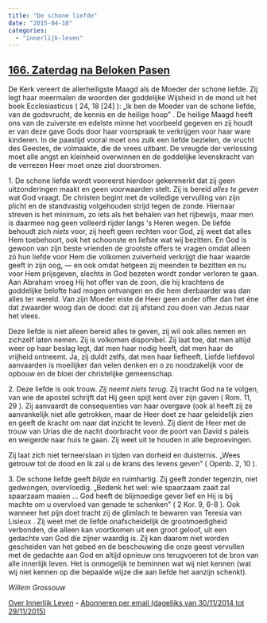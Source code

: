 ```yaml
---
title: "De schone liefde"
date: "2015-04-18"
categories: 
  - "innerlijk-leven"
---
```


## [166\. Zaterdag na Beloken Pasen](http://ift.tt/1aEE3zD)

De Kerk vereert de allerheiligste Maagd als de Moeder der schone liefde. Zij legt haar meermalen de woorden der goddelijke Wijsheid in de mond uit het boek Ecclesiasticus ( 24, 18 \[24\] ): „Ik ben de Moeder van de schone liefde, van de godsvrucht, de kennis en de heilige hoop” . De heilige Maagd heeft ons van de zuiverste en edelste minne het voorbeeld gegeven en zij houdt er van deze gave Gods door haar voorspraak te verkrijgen voor haar ware kinderen. In de paastijd vooral moet ons zulk een liefde bezielen, de vrucht des Geestes, de volmaakte, die de vrees uitbant. De vreugde der verlossing moet alle angst en kleinheid overwinnen en de goddelijke levenskracht van de verrezen Heer moet onze ziel doorstromen.

1\. De schone liefde wordt vooreerst hierdoor gekenmerkt dat zij geen uitzonderingen maakt en geen voorwaarden stelt. Zij is bereid _alles te geven_ wat God vraagt. De christen begint met de volledige vervulling van zijn plicht en de standvastig volgehouden strijd tegen de zonde. Hiernaar streven is het minimum, zo iets als het behalen van het rijbewijs, maar men is daarmee nog geen volleerd rijder langs 's Heren wegen. De liefde behoudt zich _niets_ voor, zij heeft geen rechten voor God, zij weet dat alles Hem toebehoort, ook het schoonste en liefste wat wij bezitten. En God is gewoon van zijn beste vrienden de grootste offers te vragen omdat alleen zó hun liefde voor Hem die volkomen zuiverheid verkrijgt die haar waarde geeft in zijn oog, — en ook omdat hetgeen zij meenden te bezitten en nu voor Hem prijsgeven, slechts in God bezeten wordt zonder verloren te gaan. Aan Abraham vroeg Hij het offer van de zoon, die hij krachtens de goddelijke belofte had mogen ontvangen en die hem dierbaarder was dan alles ter wereld. Van zijn Moeder eiste de Heer geen ander offer dan het éne dat zwaarder woog dan de dood: dat zij afstand zou doen van Jezus naar het vlees.

Deze liefde is niet alleen bereid alles te geven, zij wil ook alles nemen en zichzelf laten nemen. Zij is volkomen disponibel. Zij laat toe, dat men altijd weer op haar beslag legt, dat men haar nodig heeft, dat men haar de vrijheid ontneemt. Ja, zij duldt zelfs, dat men haar liefheeft. Liefde liefdevol aanvaarden is moeilijker dan velen denken en o zo noodzakelijk voor de opbouw en de bloei der christelijke gemeenschap.

2\. Deze liefde is ook trouw. _Zij neemt niets terug._ Zij tracht God na te volgen, van wie de apostel schrijft dat Hij geen spijt kent over zijn gaven ( Rom. 11, 29 ). Zij aanvaardt de consequenties van haar overgave (ook al heeft zij ze aanvankelijk niet alle getrokken, maar de Heer doet ze haar geleidelijk zien en geeft de kracht om naar dat inzicht te leven). Zij dient de Heer met de trouw van Urias die de nacht doorbracht voor de poort van David s paleis en weigerde naar huis te gaan. Zij weet uit te houden in alle beproevingen.

Zij laat zich niet terneerslaan in tijden van dorheid en duisternis. „Wees getrouw tot de dood en Ik zal u de krans des levens geven” ( Openb. 2, 10 ).

3\. De schone liefde geeft _blijde_ en ruimhartig. Zij geeft zonder tegenzin, niet gedwongen, overvloedig. „Bedenk het wel: wie spaarzaam zaait zal spaarzaam maaien … God heeft de blijmoedige gever lief en Hij is bij machte om u overvloed van genade te schenken” ( 2 Kor. 9, 6-8 ). Ook wanneer het pijn doet tracht zij de glimlach te bewaren van Teresia van Lisieux . Zij weet met de liefde onafscheidelijk de grootmoedigheid verbonden, die alleen kan voortkomen uit een groot geloof, uit een gedachte van God die zijner waardig is. Zij kan daarom niet worden gescheiden van het gebed en de beschouwing die onze geest vervullen met de gedachte aan God en altijd opnieuw ons terugvoeren tot de bron van alle innerlijk leven. Het is onmogelijk te beminnen wat wij niet kennen (wat wij niet kennen op die bepaalde wijze die aan liefde het aanzijn schenkt).

_Willem Grossouw_

[Over Innerlijk Leven](http://ift.tt/1y6X5mY) - [Abonneren per email (dagelijks van 30/11/2014 tot 29/11/2015)](http://eepurl.com/9P3DT)
